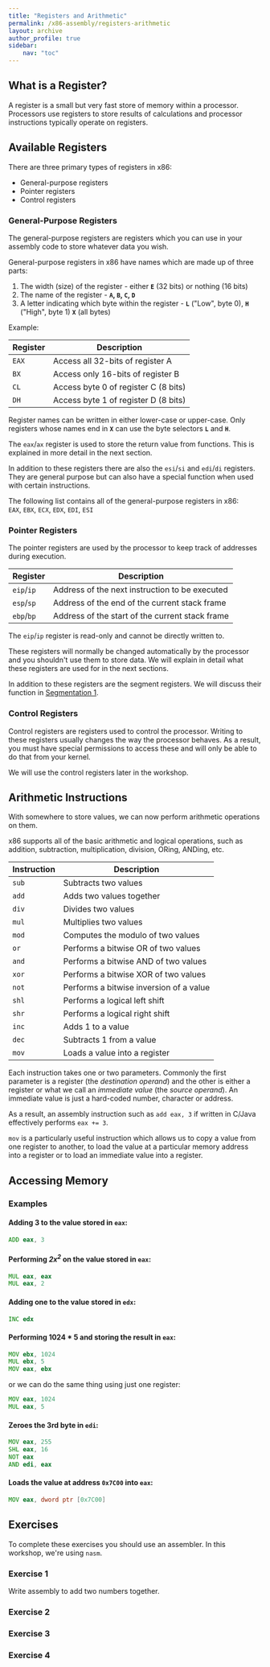 ```yaml
---
title: "Registers and Arithmetic"
permalink: /x86-assembly/registers-arithmetic
layout: archive
author_profile: true
sidebar:
    nav: "toc"
---
```


## What is a Register?

A register is a small but very fast store of memory within a processor.
Processors use registers to store results of calculations and processor instructions
typically operate on registers.

## Available Registers

There are three primary types of registers in x86:

- General-purpose registers
- Pointer registers
- Control registers

### General-Purpose Registers

The general-purpose registers are registers which you can use in your assembly
code to store whatever data you wish.

General-purpose registers in x86 have names which are made up of three parts:

1. The width (size) of the register - either **`E`** (32 bits) or nothing (16 bits)
1. The name of the register - **`A`, `B`, `C`, `D`**
1. A letter indicating which byte within the register - **`L`** ("Low", byte 0), **`H`** ("High", byte 1) **`X`** (all bytes)

Example:

| Register | Description |
| -------- | ----------- |
| `EAX` | Access all 32-bits of register A |
| `BX` | Access only 16-bits of register B |
| `CL` | Access byte 0 of register C (8 bits) |
| `DH` | Access byte 1 of register D (8 bits) |

Register names can be written in either lower-case or upper-case.
Only registers whose names end in **`X`** can use the byte selectors **`L`** and **`H`**.

The `eax`/`ax` register is used to store the return value from functions.
This is explained in more detail in the next section.

In addition to these registers there are also the `esi`/`si` and `edi`/`di` registers.
They are general purpose but can also have a special function when used with certain instructions.

The following list contains all of the general-purpose registers in x86: \
`EAX`, `EBX`, `ECX`, `EDX`, `EDI`, `ESI`

### Pointer Registers

The pointer registers are used by the processor to keep track of addresses
during execution.

| Register | Description |
| -------- | ----------- |
| `eip`/`ip` | Address of the next instruction to be executed |
| `esp`/`sp` | Address of the end of the current stack frame |
| `ebp`/`bp` | Address of the start of the current stack frame |

The `eip`/`ip` register is read-only and cannot be directly written to.

These registers will normally be changed automatically by
the processor and you shouldn't use them to store data. We will explain
in detail what these registers are used for in the next sections.

In addition to these registers are the segment registers. We will discuss their
function in [Segmentation 1](/x86-assembly/segmentation1).

### Control Registers

Control registers are registers used to control the processor. Writing to these registers
usually changes the way the processor behaves. As a result, you must have special permissions
to access these and will only be able to do that from your kernel.

We will use the control registers later in the workshop.

## Arithmetic Instructions

With somewhere to store values, we can now perform arithmetic operations on them.

x86 supports all of the basic arithmetic and logical operations, such as addition, subtraction,
multiplication, division, ORing, ANDing, etc.

| Instruction | Description |
| ----------- | ----------- |
| `sub` | Subtracts two values |
| `add` | Adds two values together |
| `div` | Divides two values |
| `mul` | Multiplies two values |
| `mod` | Computes the modulo of two values |
| `or` | Performs a bitwise OR of two values |
| `and` | Performs a bitwise AND of two values |
| `xor` | Performs a bitwise XOR of two values |
| `not` | Performs a bitwise inversion of a value |
| `shl` | Performs a logical left shift |
| `shr` | Performs a logical right shift |
| `inc` | Adds 1 to a value |
| `dec` | Subtracts 1 from a value |
| `mov` | Loads a value into a register |

Each instruction takes one or two parameters. Commonly the first parameter is a register (the _destination operand_)
and the other is either a register or what we call an _immediate value_ (the _source operand_). An immediate value is just a hard-coded number, character or address.

As a result, an assembly instruction such as `add eax, 3` if written in C/Java effectively performs `eax += 3`.

`mov` is a particularly useful instruction which allows us to copy a value from one register to another,
to load the value at a particular memory address into a register or to load an immediate value into a register.

## Accessing Memory



### Examples

#### Adding 3 to the value stored in `eax`:

```asm
ADD eax, 3
```

#### Performing _2x<sup>2</sup>_ on the value stored in `eax`:
```asm
MUL eax, eax
MUL eax, 2
```

#### Adding one to the value stored in `edx`:
```asm
INC edx
```

#### Performing 1024 * 5 and storing the result in `eax`:
```asm
MOV ebx, 1024
MUL ebx, 5
MOV eax, ebx
```

or we can do the same thing using just one register:

```asm
MOV eax, 1024
MUL eax, 5
```

#### Zeroes the 3rd byte in `edi`:
```asm
MOV eax, 255
SHL eax, 16
NOT eax
AND edi, eax
```

#### Loads the value at address `0x7C00` into `eax`:
```asm
MOV eax, dword ptr [0x7C00]
```

## Exercises

To complete these exercises you should use an assembler. In this workshop, we're using `nasm`.

### Exercise 1

Write assembly to add two numbers together.

### Exercise 2

### Exercise 3

### Exercise 4

